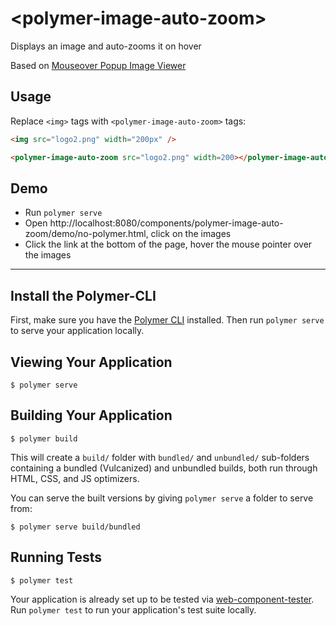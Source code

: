 # \<polymer-image-auto-zoom\>

Displays an image and auto-zooms it on hover

Based on [Mouseover Popup Image Viewer](http://w9p.co/userscripts/mpiv/)

## Usage

Replace `<img>` tags with `<polymer-image-auto-zoom>` tags:
```html
<img src="logo2.png" width="200px" />
```
```html
<polymer-image-auto-zoom src="logo2.png" width=200></polymer-image-auto-zoom>
```

## Demo

- Run `polymer serve`
- Open http://localhost:8080/components/polymer-image-auto-zoom/demo/no-polymer.html, click on the images
- Click the link at the bottom of the page, hover the mouse pointer over the images

--------------------------------------------

## Install the Polymer-CLI

First, make sure you have the [Polymer CLI](https://www.npmjs.com/package/polymer-cli) installed. Then run `polymer serve` to serve your application locally.

## Viewing Your Application

```
$ polymer serve
```

## Building Your Application

```
$ polymer build
```

This will create a `build/` folder with `bundled/` and `unbundled/` sub-folders
containing a bundled (Vulcanized) and unbundled builds, both run through HTML,
CSS, and JS optimizers.

You can serve the built versions by giving `polymer serve` a folder to serve
from:

```
$ polymer serve build/bundled
```

## Running Tests

```
$ polymer test
```

Your application is already set up to be tested via [web-component-tester](https://github.com/Polymer/web-component-tester). Run `polymer test` to run your application's test suite locally.
